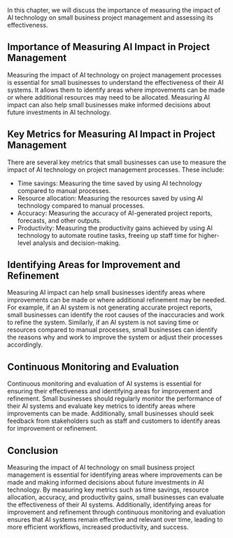 
In this chapter, we will discuss the importance of measuring the impact of AI technology on small business project management and assessing its effectiveness.

Importance of Measuring AI Impact in Project Management
-------------------------------------------------------

Measuring the impact of AI technology on project management processes is essential for small businesses to understand the effectiveness of their AI systems. It allows them to identify areas where improvements can be made or where additional resources may need to be allocated. Measuring AI impact can also help small businesses make informed decisions about future investments in AI technology.

Key Metrics for Measuring AI Impact in Project Management
---------------------------------------------------------

There are several key metrics that small businesses can use to measure the impact of AI technology on project management processes. These include:

* Time savings: Measuring the time saved by using AI technology compared to manual processes.
* Resource allocation: Measuring the resources saved by using AI technology compared to manual processes.
* Accuracy: Measuring the accuracy of AI-generated project reports, forecasts, and other outputs.
* Productivity: Measuring the productivity gains achieved by using AI technology to automate routine tasks, freeing up staff time for higher-level analysis and decision-making.

Identifying Areas for Improvement and Refinement
------------------------------------------------

Measuring AI impact can help small businesses identify areas where improvements can be made or where additional refinement may be needed. For example, if an AI system is not generating accurate project reports, small businesses can identify the root causes of the inaccuracies and work to refine the system. Similarly, if an AI system is not saving time or resources compared to manual processes, small businesses can identify the reasons why and work to improve the system or adjust their processes accordingly.

Continuous Monitoring and Evaluation
------------------------------------

Continuous monitoring and evaluation of AI systems is essential for ensuring their effectiveness and identifying areas for improvement and refinement. Small businesses should regularly monitor the performance of their AI systems and evaluate key metrics to identify areas where improvements can be made. Additionally, small businesses should seek feedback from stakeholders such as staff and customers to identify areas for improvement or refinement.

Conclusion
----------

Measuring the impact of AI technology on small business project management is essential for identifying areas where improvements can be made and making informed decisions about future investments in AI technology. By measuring key metrics such as time savings, resource allocation, accuracy, and productivity gains, small businesses can evaluate the effectiveness of their AI systems. Additionally, identifying areas for improvement and refinement through continuous monitoring and evaluation ensures that AI systems remain effective and relevant over time, leading to more efficient workflows, increased productivity, and success.
